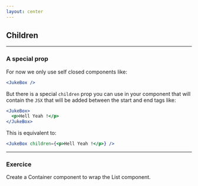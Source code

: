 ```yaml
---
layout: center
---
```


## Children

<Toc maxDepth="2" mode="onlySiblings"/>

---

### A special prop

For now we only use self closed components like:
```jsx
<JukeBox />
```

But there is a special `children` prop you can use in your component that will contain the `JSX` that will be added between the start and end tags like:
```jsx
<JukeBox>
  <p>Hell Yeah !</p>
</JukeBox>
```

This is equivalent to:
```jsx
<JukeBox children={<p>Hell Yeah !</p>} />
```

---

### Exercice

Create a Container component to wrap the List component.
